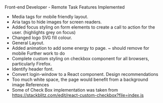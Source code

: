 Front-end Developer - Remote Task
Features Implemented
-	Media tags for mobile friendly layout.
-	Aria tags to hide images for screen readers.
-	Added focus styling on form elements to create a call to action for the user. (highlights grey on focus)
-	Changed logo SVG fill colour.
-	General Layout.
-	Added animation to add some energy to page. ~ should remove for mobile 
Further work to do 
-	Complete custom styling on checkbox component for all browsers, particularly Firefox.
-	Identify header font.
-	Convert login-window to a React component.
Design recommendations
-	Too much white space, the page would benefit from a background image 
References 
-	Some of Check Box implementation was taken from https://stackblitz.com/edit/react-custom-checkbox?file=index.js

